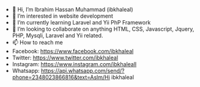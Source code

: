 - 👋 Hi, I’m Ibrahim Hassan Muhammad (ibkhaleal)
- 👀 I’m interested in website development
- 🌱 I’m currently learning Laravel and Yii PhP Framework
- 💞️ I’m looking to collaborate on anything HTML, CSS, Javascript, Jquery, PHP, Mysqli, Laravel and Yii related.
- 📫 How to reach me 
- Facebook: https://www.facebook.com/ibkhaleal
- Twitter: https://www.twitter.com/ibkhaleal 
- Instagram: https://www.instagram.com/ibkhaleall
- Whatsapp: https://api.whatsapp.com/send/?phone=2348023866816&text=Aslm/Hi ibkhaleal

<!--- ibkhaleal/ibkhaleal is a ✨ special  repository because its `README.md` (this file) appears on your GitHub profile.
You can click the Preview link to take a look at your changes --->
